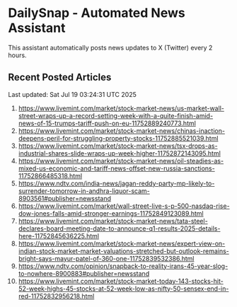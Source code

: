 # DailySnap - Automated News Assistant

This assistant automatically posts news updates to X (Twitter) every 2 hours.

## Recent Posted Articles

Last updated: Sat Jul 19 03:24:31 UTC 2025

1. https://www.livemint.com/market/stock-market-news/us-market-wall-street-wraps-up-a-record-setting-week-with-a-quite-finish-amid-news-of-15-trumps-tariff-push-on-eu-11752889240773.html
2. https://www.livemint.com/market/stock-market-news/chinas-inaction-deepens-peril-for-struggling-property-stocks-11752885521039.html
3. https://www.livemint.com/market/stock-market-news/tsx-drops-as-industrial-shares-slide-wraps-up-week-higher-11752872143095.html
4. https://www.livemint.com/market/stock-market-news/oil-steadies-as-mixed-us-economic-and-tariff-news-offset-new-russia-sanctions-11752866485318.html
5. https://www.ndtv.com/india-news/jagan-reddy-party-mp-likely-to-surrender-tomorrow-in-andhra-liquor-scam-8903561#publisher=newsstand
6. https://www.livemint.com/market/wall-street-live-s-p-500-nasdaq-rise-dow-jones-falls-amid-stronger-earnings-11752849123089.html
7. https://www.livemint.com/market/stock-market-news/tata-steel-declares-board-meeting-date-to-announce-q1-results-2025-details-here-11752845636225.html
8. https://www.livemint.com/market/stock-market-news/expert-view-on-indian-stock-market-market-valuations-stretched-but-outlook-remains-bright-says-mayur-patel-of-360-one-11752839532386.html
9. https://www.ndtv.com/opinion/snapback-to-reality-irans-45-year-slog-to-nowhere-8900883#publisher=newsstand
10. https://www.livemint.com/market/stock-market-today-143-stocks-hit-52-week-highs-45-stocks-at-52-week-low-as-nifty-50-sensex-end-in-red-11752832956218.html
